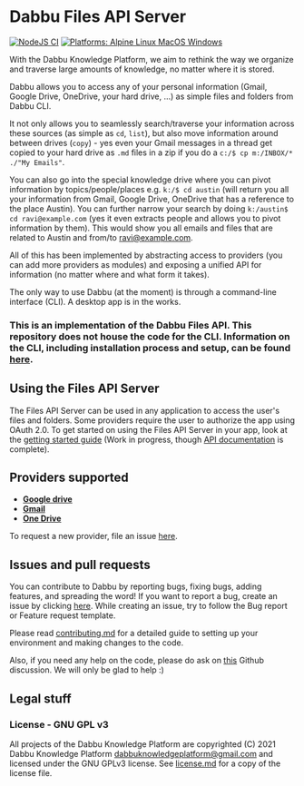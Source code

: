# Dabbu Files API Server

[![NodeJS CI](https://github.com/dabbu-knowledge-platform/files-api-server/actions/workflows/ci.yaml/badge.svg)](https://github.com/dabbu-knowledge-platform/files-api-server/actions/workflows/ci.yaml) [![Platforms: Alpine Linux MacOS Windows](https://img.shields.io/badge/platforms-alpine%20linux%20macos%20windows-blue)](https://img.shields.io/badge/platforms-windows%20linux%20macos%20alpine-blue)

With the Dabbu Knowledge Platform, we aim to rethink the way we organize and traverse large amounts of knowledge, no matter where it is stored.

Dabbu allows you to access any of your personal information (Gmail, Google Drive, OneDrive, your hard drive, ...) as simple files and folders from Dabbu CLI.

It not only allows you to seamlessly search/traverse your information across these sources (as simple as `cd`, `list`), but also move information around between drives (`copy`) - yes even your Gmail messages in a thread get copied to your hard drive as `.md` files in a zip if you do a `c:/$ cp m:/INBOX/* ./"My Emails"`.

You can also go into the special knowledge drive where you can pivot information by topics/people/places e.g. `k:/$ cd austin` (will return you all your information from Gmail, Google Drive, OneDrive that has a reference to the place Austin). You can further narrow your search by doing `k:/austin$ cd ravi@example.com` (yes it even extracts people and allows you to pivot information by them). This would show you all emails and files that are related to Austin and from/to ravi@example.com.

All of this has been implemented by abstracting access to providers (you can add more providers as modules) and exposing a unified API for information (no matter where and what form it takes).

The only way to use Dabbu (at the moment) is through a command-line interface (CLI). A desktop app is in the works.

### This is an implementation of the Dabbu Files API. This repository does not house the code for the CLI. Information on the CLI, including installation process and setup, can be found [here](https://dabbu-knowledge-platform.github.io).

## Using the Files API Server

The Files API Server can be used in any application to access the user's files and folders. Some providers require the user to authorize the app using OAuth 2.0. To get started on using the Files API Server in your app, look at the [getting started guide](./docs/getting-started.md) (Work in progress, though [API documentation](./docs/api/) is complete).

## Providers supported

- [**Google drive**](https://github.com/dabbu-knowledge-platform/files-api-server/blob/develop/docs/providers/googledrive.md)
- [**Gmail**](https://github.com/dabbu-knowledge-platform/files-api-server/blob/develop/docs/providers/gmail.md)
- [**One Drive**](https://github.com/dabbu-knowledge-platform/files-api-server/blob/develop/docs/providers/onedrive.md)

To request a new provider, file an issue [here](https://github.com/dabbu-knowledge-platform/files-api-server/issues/new/choose).

## Issues and pull requests

You can contribute to Dabbu by reporting bugs, fixing bugs, adding features, and spreading the word! If you want to report a bug, create an issue by clicking [here](https://github.com/dabbu-knowledge-platform/files-api-server/issues/new/choose). While creating an issue, try to follow the Bug report or Feature request template.

Please read [contributing.md](./contributing.md) for a detailed guide to setting up your environment and making changes to the code.

Also, if you need any help on the code, please do ask on [this](https://github.com/dabbu-knowledge-platform/files-api-server/discussions/readegories/want-to-contribute) Github discussion. We will only be glad to help :)

## Legal stuff

### License - GNU GPL v3

All projects of the Dabbu Knowledge Platform are copyrighted (C) 2021 Dabbu Knowledge Platform <dabbuknowledgeplatform@gmail.com> and licensed under the GNU GPLv3 license. See [license.md](./license.md) for a copy of the license file.
